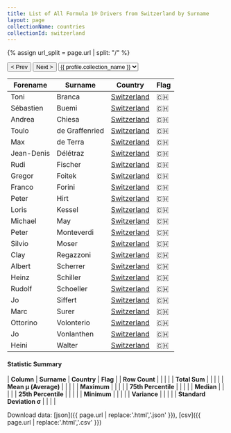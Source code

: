 ```yaml
---
title: List of All Formula 1® Drivers from Switzerland by Surname
layout: page
collectionName: countries
collectionId: switzerland
---
```


{% assign url_split = page.url | split: "/" %}
<div id="collection-navigation">
<button onclick="selector.options[selector.selectedIndex-1].value && (window.location = selector.options[selector.selectedIndex-1].value);">&lt; Prev</button>
<button onclick="selector.options[selector.selectedIndex+1].value && (window.location = selector.options[selector.selectedIndex+1].value);">Next &gt;</button>
<select id="selector" onchange="this.options[this.selectedIndex].value && (window.location = this.options[this.selectedIndex].value);">
  {% for collectionId in site.data[page.collectionName].refs %}
    {% if collectionId == page.collectionId %}
      {% assign selected = "selected" %}
    {% else %}
      {% assign selected = "" %}
    {% endif %}
    {% assign profile = site.data[page.collectionName][collectionId].profile %}
    <option value="/f1/{{ page.collectionName }}/{{ collectionId }}/{{ url_split[4] }}" {{ selected }}>{{ profile.collection_name }}</option>
  {% endfor %}
</select>
</div>

| Forename | Surname | Country | Flag |
|--|--|--|--|
| Toni | Branca | [Switzerland](/f1/countries/switzerland) | 🇨🇭 |
| Sébastien | Buemi | [Switzerland](/f1/countries/switzerland) | 🇨🇭 |
| Andrea | Chiesa | [Switzerland](/f1/countries/switzerland) | 🇨🇭 |
| Toulo | de Graffenried | [Switzerland](/f1/countries/switzerland) | 🇨🇭 |
| Max | de Terra | [Switzerland](/f1/countries/switzerland) | 🇨🇭 |
| Jean-Denis | Délétraz | [Switzerland](/f1/countries/switzerland) | 🇨🇭 |
| Rudi | Fischer | [Switzerland](/f1/countries/switzerland) | 🇨🇭 |
| Gregor | Foitek | [Switzerland](/f1/countries/switzerland) | 🇨🇭 |
| Franco | Forini | [Switzerland](/f1/countries/switzerland) | 🇨🇭 |
| Peter | Hirt | [Switzerland](/f1/countries/switzerland) | 🇨🇭 |
| Loris | Kessel | [Switzerland](/f1/countries/switzerland) | 🇨🇭 |
| Michael | May | [Switzerland](/f1/countries/switzerland) | 🇨🇭 |
| Peter | Monteverdi | [Switzerland](/f1/countries/switzerland) | 🇨🇭 |
| Silvio | Moser | [Switzerland](/f1/countries/switzerland) | 🇨🇭 |
| Clay | Regazzoni | [Switzerland](/f1/countries/switzerland) | 🇨🇭 |
| Albert | Scherrer | [Switzerland](/f1/countries/switzerland) | 🇨🇭 |
| Heinz | Schiller | [Switzerland](/f1/countries/switzerland) | 🇨🇭 |
| Rudolf | Schoeller | [Switzerland](/f1/countries/switzerland) | 🇨🇭 |
| Jo | Siffert | [Switzerland](/f1/countries/switzerland) | 🇨🇭 |
| Marc | Surer | [Switzerland](/f1/countries/switzerland) | 🇨🇭 |
| Ottorino | Volonterio | [Switzerland](/f1/countries/switzerland) | 🇨🇭 |
| Jo | Vonlanthen | [Switzerland](/f1/countries/switzerland) | 🇨🇭 |
| Heini | Walter | [Switzerland](/f1/countries/switzerland) | 🇨🇭 |

#### Statistic Summary

| **Column** | **Surname** | **Country** | **Flag** |
| **Row Count** |  |  |  |
| **Total Sum** |  |  |  |
| **Mean μ (Average)** |  |  |  |
| **Maximum** |  |  |  |
| **75th Percentile** |  |  |  |
| **Median** |  |  |  |
| **25th Percentile** |  |  |  |
| **Minimum** |  |  |  |
| **Variance** |  |  |  |
| **Standard Deviation σ** |  |  |  |

Download data: [json]({{ page.url | replace:'.html','.json' }}), [csv]({{ page.url | replace:'.html','.csv' }})
